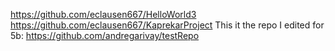 https://github.com/eclausen667/HelloWorld3 
https://github.com/eclausen667/KaprekarProject 
This it the repo I edited for 5b: https://github.com/andregarivay/testRepo
